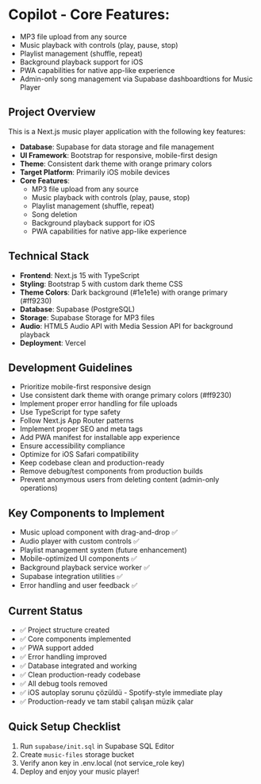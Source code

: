 # Copilot - **Core Features**: 
  - MP3 file upload from any source
  - Music playback with controls (play, pause, stop)
  - Playlist management (shuffle, repeat)
  - Background playback support for iOS
  - PWA capabilities for native app-like experience
  - Admin-only song management via Supabase dashboardtions for Music Player

<!-- Use this file to provide workspace-specific custom instructions to Copilot. For more details, visit https://code.visualstudio.com/docs/copilot/copilot-customization#_use-a-githubcopilotinstructionsmd-file -->

## Project Overview
This is a Next.js music player application with the following key features:
- **Database**: Supabase for data storage and file management
- **UI Framework**: Bootstrap for responsive, mobile-first design
- **Theme**: Consistent dark theme with orange primary colors
- **Target Platform**: Primarily iOS mobile devices
- **Core Features**: 
  - MP3 file upload from any source
  - Music playback with controls (play, pause, stop)
  - Playlist management (shuffle, repeat)
  - Song deletion
  - Background playback support for iOS
  - PWA capabilities for native app-like experience

## Technical Stack
- **Frontend**: Next.js 15 with TypeScript
- **Styling**: Bootstrap 5 with custom dark theme CSS
- **Theme Colors**: Dark background (#1e1e1e) with orange primary (#ff9230)
- **Database**: Supabase (PostgreSQL)
- **Storage**: Supabase Storage for MP3 files
- **Audio**: HTML5 Audio API with Media Session API for background playback
- **Deployment**: Vercel

## Development Guidelines
- Prioritize mobile-first responsive design
- Use consistent dark theme with orange primary colors (#ff9230)
- Implement proper error handling for file uploads
- Use TypeScript for type safety
- Follow Next.js App Router patterns
- Implement proper SEO and meta tags
- Add PWA manifest for installable app experience
- Ensure accessibility compliance
- Optimize for iOS Safari compatibility
- Keep codebase clean and production-ready
- Remove debug/test components from production builds
- Prevent anonymous users from deleting content (admin-only operations)

## Key Components to Implement
- Music upload component with drag-and-drop ✅
- Audio player with custom controls ✅
- Playlist management system (future enhancement)
- Mobile-optimized UI components ✅
- Background playback service worker ✅
- Supabase integration utilities ✅
- Error handling and user feedback ✅

## Current Status
- ✅ Project structure created
- ✅ Core components implemented
- ✅ PWA support added
- ✅ Error handling improved
- ✅ Database integrated and working
- ✅ Clean production-ready codebase
- ✅ All debug tools removed
- ✅ iOS autoplay sorunu çözüldü - Spotify-style immediate play
- ✅ Production-ready ve tam stabil çalışan müzik çalar

## Quick Setup Checklist
1. Run `supabase/init.sql` in Supabase SQL Editor
2. Create `music-files` storage bucket
3. Verify anon key in .env.local (not service_role key)
4. Deploy and enjoy your music player!
